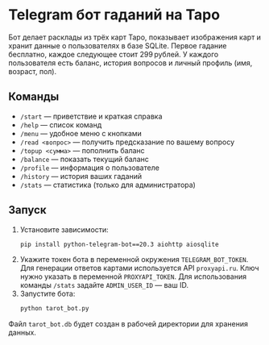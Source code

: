 # Telegram бот гаданий на Таро

Бот делает расклады из трёх карт Таро, показывает изображения карт и хранит данные о пользователях в базе SQLite. Первое гадание бесплатно, каждое следующее стоит 299 рублей. У каждого пользователя есть баланс, история вопросов и личный профиль (имя, возраст, пол).

## Команды

- `/start` — приветствие и краткая справка
- `/help` — список команд
- `/menu` — удобное меню с кнопками
- `/read <вопрос>` — получить предсказание по вашему вопросу
- `/topup <сумма>` — пополнить баланс
- `/balance` — показать текущий баланс
- `/profile` — информация о пользователе
- `/history` — история ваших гаданий
- `/stats` — статистика (только для администратора)

## Запуск

1. Установите зависимости:
   ```bash
   pip install python-telegram-bot==20.3 aiohttp aiosqlite
   ```
2. Укажите токен бота в переменной окружения `TELEGRAM_BOT_TOKEN`.
   Для генерации ответов картами используется API `proxyapi.ru`. Ключ нужно
   указать в переменной `PROXYAPI_TOKEN`.
   Для использования команды `/stats` задайте `ADMIN_USER_ID` — ваш ID.
3. Запустите бота:
   ```bash
   python tarot_bot.py
   ```

Файл `tarot_bot.db` будет создан в рабочей директории для хранения данных.
